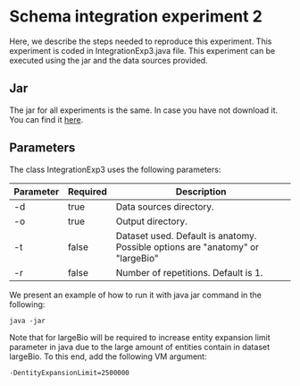# Schema integration experiment 2

Here, we describe the steps needed to reproduce this experiment. This experiment is coded in IntegrationExp3.java file. This experiment can be executed using the jar and the data sources provided.

## Jar

The jar for all experiments is the same. In case you have not download it. You can find it [here]().

## Parameters

The class IntegrationExp3 uses the following parameters:

| Parameter | Required | Description                                                                    |
|-----------|----------|--------------------------------------------------------------------------------|
| -d        | true     | Data sources directory.                                                        |
| -o        | true     | Output directory.                                                              |
| -t        | false    | Dataset used. Default is anatomy. Possible options are "anatomy" or "largeBio" |
| -r        | false    | Number of repetitions. Default is 1.                                           |

We present an example of how to run it with java jar command in the following:

```
java -jar
```
Note that for largeBio will be required to increase entity expansion limit parameter in java due to the large amount of entities contain in dataset largeBio. To this end, add the following VM argument:

```
-DentityExpansionLimit=2500000
```